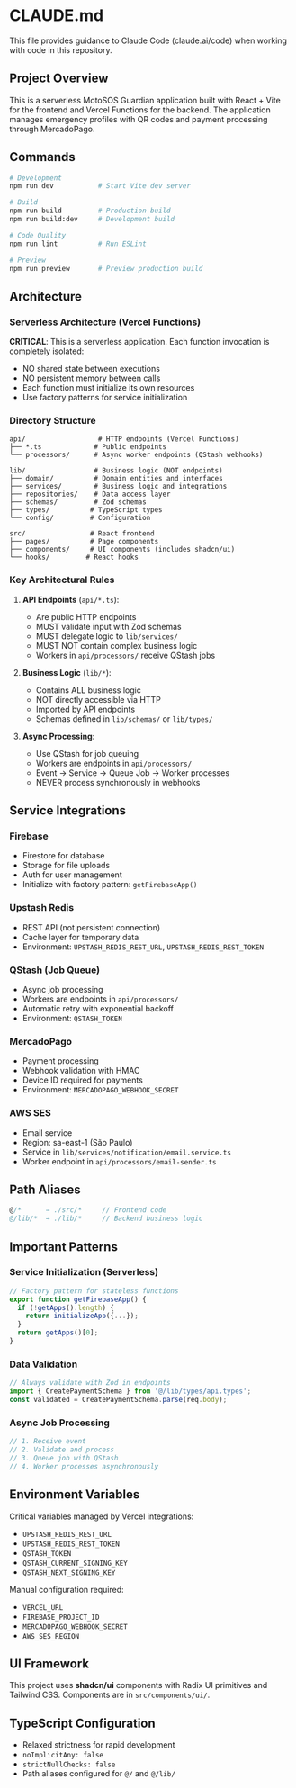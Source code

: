 # CLAUDE.md

This file provides guidance to Claude Code (claude.ai/code) when working with code in this repository.

## Project Overview

This is a serverless MotoSOS Guardian application built with React + Vite for the frontend and Vercel Functions for the backend. The application manages emergency profiles with QR codes and payment processing through MercadoPago.

## Commands

```bash
# Development
npm run dev           # Start Vite dev server

# Build
npm run build         # Production build
npm run build:dev     # Development build

# Code Quality
npm run lint          # Run ESLint

# Preview
npm run preview       # Preview production build
```

## Architecture

### Serverless Architecture (Vercel Functions)

**CRITICAL**: This is a serverless application. Each function invocation is completely isolated:
- NO shared state between executions
- NO persistent memory between calls
- Each function must initialize its own resources
- Use factory patterns for service initialization

### Directory Structure

```
api/                  # HTTP endpoints (Vercel Functions)
├── *.ts             # Public endpoints
└── processors/      # Async worker endpoints (QStash webhooks)

lib/                 # Business logic (NOT endpoints)
├── domain/          # Domain entities and interfaces
├── services/        # Business logic and integrations
├── repositories/    # Data access layer
├── schemas/         # Zod schemas
├── types/          # TypeScript types
└── config/         # Configuration

src/                # React frontend
├── pages/          # Page components
├── components/     # UI components (includes shadcn/ui)
└── hooks/         # React hooks
```

### Key Architectural Rules

1. **API Endpoints** (`api/*.ts`):
   - Are public HTTP endpoints
   - MUST validate input with Zod schemas
   - MUST delegate logic to `lib/services/`
   - MUST NOT contain complex business logic
   - Workers in `api/processors/` receive QStash jobs

2. **Business Logic** (`lib/*`):
   - Contains ALL business logic
   - NOT directly accessible via HTTP
   - Imported by API endpoints
   - Schemas defined in `lib/schemas/` or `lib/types/`

3. **Async Processing**:
   - Use QStash for job queuing
   - Workers are endpoints in `api/processors/`
   - Event → Service → Queue Job → Worker processes
   - NEVER process synchronously in webhooks

## Service Integrations

### Firebase
- Firestore for database
- Storage for file uploads
- Auth for user management
- Initialize with factory pattern: `getFirebaseApp()`

### Upstash Redis
- REST API (not persistent connection)
- Cache layer for temporary data
- Environment: `UPSTASH_REDIS_REST_URL`, `UPSTASH_REDIS_REST_TOKEN`

### QStash (Job Queue)
- Async job processing
- Workers are endpoints in `api/processors/`
- Automatic retry with exponential backoff
- Environment: `QSTASH_TOKEN`

### MercadoPago
- Payment processing
- Webhook validation with HMAC
- Device ID required for payments
- Environment: `MERCADOPAGO_WEBHOOK_SECRET`

### AWS SES
- Email service
- Region: sa-east-1 (São Paulo)
- Service in `lib/services/notification/email.service.ts`
- Worker endpoint in `api/processors/email-sender.ts`

## Path Aliases

```typescript
@/*      → ./src/*     // Frontend code
@/lib/*  → ./lib/*     // Backend business logic
```

## Important Patterns

### Service Initialization (Serverless)
```typescript
// Factory pattern for stateless functions
export function getFirebaseApp() {
  if (!getApps().length) {
    return initializeApp({...});
  }
  return getApps()[0];
}
```

### Data Validation
```typescript
// Always validate with Zod in endpoints
import { CreatePaymentSchema } from '@/lib/types/api.types';
const validated = CreatePaymentSchema.parse(req.body);
```

### Async Job Processing
```typescript
// 1. Receive event
// 2. Validate and process
// 3. Queue job with QStash
// 4. Worker processes asynchronously
```

## Environment Variables

Critical variables managed by Vercel integrations:
- `UPSTASH_REDIS_REST_URL`
- `UPSTASH_REDIS_REST_TOKEN`
- `QSTASH_TOKEN`
- `QSTASH_CURRENT_SIGNING_KEY`
- `QSTASH_NEXT_SIGNING_KEY`

Manual configuration required:
- `VERCEL_URL`
- `FIREBASE_PROJECT_ID`
- `MERCADOPAGO_WEBHOOK_SECRET`
- `AWS_SES_REGION`

## UI Framework

This project uses **shadcn/ui** components with Radix UI primitives and Tailwind CSS. Components are in `src/components/ui/`.

## TypeScript Configuration

- Relaxed strictness for rapid development
- `noImplicitAny: false`
- `strictNullChecks: false`
- Path aliases configured for `@/` and `@/lib/`